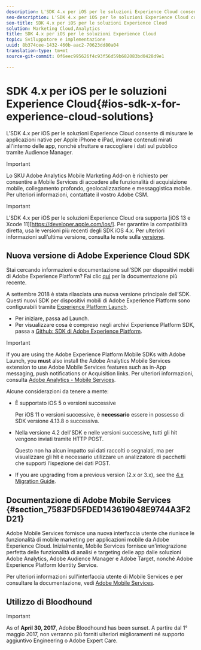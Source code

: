 ```yaml
---
description: L'SDK 4.x per iOS per le soluzioni Experience Cloud consente di misurare le applicazioni native per Apple iPhone e iPad, inviare contenuti mirati all'interno delle app, nonché sfruttare e raccogliere i dati sul pubblico tramite Audience Manager.
seo-description: L'SDK 4.x per iOS per le soluzioni Experience Cloud consente di misurare le applicazioni native per Apple iPhone e iPad, inviare contenuti mirati all'interno delle app, nonché sfruttare e raccogliere i dati sul pubblico tramite Audience Manager.
seo-title: SDK 4.x per iOS per le soluzioni Experience Cloud
solution: Marketing Cloud,Analytics
title: SDK 4.x per iOS per le soluzioni Experience Cloud
topic: Sviluppatore e implementazione
uuid: 8b374cee-1432-460b-aac2-70623dd80a04
translation-type: tm+mt
source-git-commit: 0f6eec995626f4c93f56d59b682083bd0428d9e1

---
```



# SDK 4.x per iOS per le soluzioni Experience Cloud{#ios-sdk-x-for-experience-cloud-solutions}

L'SDK 4.x per iOS per le soluzioni Experience Cloud consente di misurare le applicazioni native per Apple iPhone e iPad, inviare contenuti mirati all'interno delle app, nonché sfruttare e raccogliere i dati sul pubblico tramite Audience Manager.

>[!IMPORTANT]
>
>Lo SKU Adobe Analytics Mobile Marketing Add-on è richiesto per consentire a Mobile Services di accedere alle funzionalità di acquisizione mobile, collegamento profondo, geolocalizzazione e messaggistica mobile. Per ulteriori informazioni, contattate il vostro Adobe CSM.

>[!IMPORTANT]
>
>L’SDK 4.x per iOS per le soluzioni Experience Cloud ora supporta [iOS 13 e Xcode 11][https://developer.apple.com/ios/]. Per garantire la compatibilità diretta, usa le versioni più recenti degli SDK iOS 4.x. Per ulteriori informazioni sull’ultima versione, consulta le note sulla [versione](/help/ios/rel-notes.md).

## Nuova versione di Adobe Experience Cloud SDK

Stai cercando informazioni e documentazione sull’SDK per dispositivi mobili di Adobe Experience Platform? Fai clic [qui](https://aep-sdks.gitbook.io/docs/) per la documentazione più recente.

A settembre 2018 è stata rilasciata una nuova versione principale dell’SDK. Questi nuovi SDK per dispositivi mobili di Adobe Experience Platform sono configurabili tramite [Experience Platform Launch](https://www.adobe.com/experience-platform/launch.html).

* Per iniziare, passa ad Launch.
* Per visualizzare cosa è compreso negli archivi Experience Platform SDK, passa a [Github: SDK di Adobe Experience Platform](https://github.com/Adobe-Marketing-Cloud/acp-sdks).

>[!IMPORTANT]
>
> If you are using the Adobe Experience Platform Mobile SDKs with Adobe Launch, you **must** also install the Adobe Analytics Mobile Services extension to use Adobe Mobile Services features such as in-App messaging, push notifications or Acquisition links. Per ulteriori informazioni, consulta [Adobe Analytics - Mobile Services](https://aep-sdks.gitbook.io/docs/using-mobile-extensions/adobe-analytics-mobile-services).

Alcune considerazioni da tenere a mente:

* È supportato iOS 5 o versioni successive

   Per iOS 11 o versioni successive, è **necessario** essere in possesso di SDK versione 4.13.8 o successiva.

* Nella versione 4.2 dell'SDK e nelle versioni successive, tutti gli hit vengono inviati tramite HTTP POST.

   Questo non ha alcun impatto sui dati raccolti o segnalati, ma per visualizzare gli hit è necessario utilizzare un analizzatore di pacchetti che supporti l’ispezione dei dati POST.

* If you are upgrading from a previous version (2.x or 3.x), see the [4.x Migration Guide](/help/ios/getting-started/migration-v3.md).

## Documentazione di Adobe Mobile Services {#section_7583FD5FDED143619048E9744A3F2D21}

Adobe Mobile Services fornisce una nuova interfaccia utente che riunisce le funzionalità di mobile marketing per applicazioni mobile da Adobe Experience Cloud. Inizialmente, Mobile Services fornisce un'integrazione perfetta delle funzionalità di analisi e targeting delle app dalle soluzioni Adobe Analytics, Adobe Audience Manager e Adobe Target, nonché Adobe Experience Platform Identity Service.

Per ulteriori informazioni sull'interfaccia utente di Mobile Services e per consultare la documentazione, vedi [Adobe Mobile Services](/help/using/home.md).

## Utilizzo di Bloodhound

>[!IMPORTANT]
>
>As of **April 30, 2017**, Adobe Bloodhound has been
sunset. A partire dal 1° maggio 2017, non verranno più forniti ulteriori miglioramenti né supporto aggiuntivo Engineering o Adobe Expert Care.
